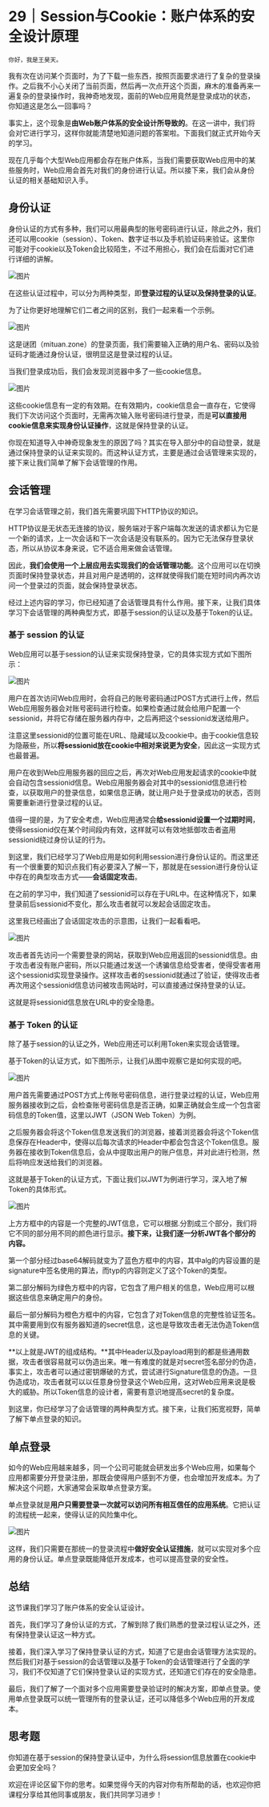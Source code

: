 # 29｜Session与Cookie：账户体系的安全设计原理

    你好，我是王昊天。

我有次在访问某个页面时，为了下载一些东西，按照页面要求进行了复杂的登录操作。之后我不小心关闭了当前页面，然后再一次点开这个页面，麻木的准备再来一遍复杂的登录操作时，我神奇地发现，面前的Web应用竟然是登录成功的状态，你知道这是怎么一回事吗？

事实上，这个现象是**由Web账户体系的安全设计所导致的**。在这一讲中，我们将会对它进行学习，这样你就能清楚地知道问题的答案啦。下面我们就正式开始今天的学习。

现在几乎每个大型Web应用都会存在账户体系，当我们需要获取Web应用中的某些服务时，Web应用会首先对我们的身份进行认证。所以接下来，我们会从身份认证的相关基础知识入手。

## 身份认证

身份认证的方式有多种，我们可以用最典型的账号密码进行认证，除此之外，我们还可以用cookie（session）、Token、数字证书以及手机验证码来验证。这里你可能对于cookie以及Token会比较陌生，不过不用担心，我们会在后面对它们进行详细的讲解。

![图片](https://static001.geekbang.org/resource/image/23/32/2335013cf74e33de8a633f9e19ed9432.jpg?wh=1530x562)

在这些认证过程中，可以分为两种类型，即**登录过程的认证以及保持登录的认证**。

为了让你更好地理解它们二者之间的区别，我们一起来看一个示例。

![图片](https://static001.geekbang.org/resource/image/36/57/3687aa08f5f4b0d079a5c65101e45757.png?wh=1514x1558)

这是谜团（mituan.zone）的登录页面，我们需要输入正确的用户名、密码以及验证码才能通过身份认证，很明显这是登录过程的认证。

当我们登录成功后，我们会发现浏览器中多了一些cookie信息。

![图片](https://static001.geekbang.org/resource/image/65/bd/65a34fa6b6ec03cf8da34a5027f4bebd.png?wh=1920x1339)

这些cookie信息有一定的有效期。在有效期内，cookie信息会一直存在，它使得我们下次访问这个页面时，无需再次输入账号密码进行登录，而是**可以直接用cookie信息来实现身份认证操作**，这就是保持登录的认证。

你现在知道导入中神奇现象发生的原因了吗？其实在导入部分中的自动登录，就是通过保持登录的认证来实现的。而这种认证方式，主要是通过会话管理来实现的，接下来让我们简单了解下会话管理的作用。

## 会话管理

在学习会话管理之前，我们首先需要巩固下HTTP协议的知识。

HTTP协议是无状态无连接的协议，服务端对于客户端每次发送的请求都认为它是一个新的请求，上一次会话和下一次会话是没有联系的。因为它无法保存登录状态，所以从协议本身来说，它不适合用来做会话管理。

因此，**我们会使用一个上层应用去实现我们的会话管理功能**。这个应用可以在切换页面时保持登录状态，并且对用户是透明的，这样就使得我们能在短时间内再次访问一个登录过的页面，就会保持登录状态。

经过上述内容的学习，你已经知道了会话管理具有什么作用。接下来，让我们具体学习下会话管理的两种典型方式，即基于session的认证以及基于Token的认证。

### 基于 session 的认证

Web应用可以基于session的认证来实现保持登录，它的具体实现方式如下图所示：

![图片](https://static001.geekbang.org/resource/image/ee/39/ee235b45ccaa03df9d199b16372d9739.jpg?wh=1373x827)

用户在首次访问Web应用时，会将自己的账号密码通过POST方式进行上传，然后Web应用服务器会对账号密码进行检查。如果检查通过就会给用户配置一个sessionid，并将它存储在服务器内存中，之后再把这个sessionid发送给用户。

注意这里sessionid的位置可能在URL、隐藏域以及cookie中。由于cookie信息较为隐蔽些，所以**将sessionid放在cookie中相对来说更为安全**，因此这一实现方式也最普遍。

用户在收到Web应用服务器的回应之后，再次对Web应用发起请求的cookie中就会自动包含sessionid信息。Web应用服务器会对其中的sessionid信息进行检查，以获取用户的登录信息，如果信息正确，就让用户处于登录成功的状态，否则需要重新进行登录过程的认证。

值得一提的是，为了安全考虑，Web应用通常会**给sessionid设置一个过期时间**，使得sessionid仅在某个时间段内有效，这样就可以有效地抵御攻击者盗用sessionid绕过身份认证的行为。

到这里，我们已经学习了Web应用是如何利用session进行身份认证的。而这里还有一个很重要的知识点我们有必要深入了解一下，那就是在session进行身份认证中存在的典型攻击方式——**会话固定攻击**。

在之前的学习中，我们知道了sessionid可以存在于URL中。在这种情况下，如果登录前后sessionid不变化，那么攻击者就可以发起会话固定攻击。

这里我已经画出了会话固定攻击的示意图，让我们一起看看吧。

![图片](https://static001.geekbang.org/resource/image/3a/17/3a3a745cbbf606f45b3a3a257a7c8417.jpg?wh=989x579)

攻击者首先访问一个需要登录的网站，获取到Web应用返回的sessionid信息。由于攻击者没有账户密码，所以只能通过发送一个诱骗信息给受害者，使得受害者用这个sessionid实现登录操作。这样攻击者的sessionid就通过了验证，使得攻击者再次用这个sessionid信息访问被攻击网站时，可以直接通过保持登录的认证。

这就是将sessionid信息放在URL中的安全隐患。

### 基于 Token 的认证

除了基于session的认证之外，Web应用还可以利用Token来实现会话管理。

基于Token的认证方式，如下图所示，让我们从图中观察它是如何实现的吧。

![图片](https://static001.geekbang.org/resource/image/e3/1c/e33ae83a0b7ce74f0e9f492e9d10df1c.jpg?wh=1333x790)

用户首先需要通过POST方式上传账号密码信息，进行登录过程的认证，Web应用服务器接收到之后，会检查账号密码信息是否正确，如果正确就会生成一个包含密码信息的Token值，这里以JWT（JSON Web Token）为例。

之后服务器会将这个Token信息发送我们的浏览器，接着浏览器会将这个Token信息保存在Header中，使得以后每次请求的Header中都会包含这个Token信息。服务器在接收到Token信息后，会从中提取出用户的账户信息，并对此进行检测，然后将响应发送给我们的浏览器。

这就是基于Token的认证方式，下面让我们以JWT为例进行学习，深入地了解Token的具体形式。

![图片](https://static001.geekbang.org/resource/image/3f/04/3fe009b99457992b08174b7290136f04.jpg?wh=1352x589)

上方方框中的内容是一个完整的JWT信息，它可以根据.分割成三个部分，我们将它不同的部分用不同的颜色进行显示。**接下来，让我们逐一分析JWT各个部分的内容。**

第一个部分经过base64解码就变为了蓝色方框中的内容，其中alg的内容设置的是signature中签名使用的算法，而typ的内容则定义了这个Token的类型。

第二部分解码为绿色方框中的内容，它包含了用户相关的信息，Web应用可以根据这些信息来确定用户的身份。

最后一部分解码为橙色方框中的内容，它包含了对Token信息的完整性验证签名。其中需要用到仅有服务器知道的secret信息，这也是导致攻击者无法伪造Token信息的关键。

**以上就是JWT的组成结构。**其中Header以及payload用到的都是些通用数据，攻击者很容易就可以伪造出来。唯一有难度的就是对secret签名部分的伪造，事实上，攻击者可以通过密钥爆破的方式，尝试进行Signature信息的伪造。一旦伪造成功，攻击者就可以以任意身份登录这个Web应用，这对Web应用来说是极大的威胁。所以Token信息的设计者，需要有意识地提高secret的复杂度。

到这里，你已经学习了会话管理的两种典型方式。接下来，让我们拓宽视野，简单了解下单点登录的知识。

## 单点登录

如今的Web应用越来越多，同一个公司可能就会研发出多个Web应用，如果每个应用都需要分开登录注册，那既会使得用户感到不方便，也会增加开发成本。为了解决这个问题，大家通常会采取单点登录方案。

单点登录就是**用户只需要登录一次就可以访问所有相互信任的应用系统**。它把认证的流程统一起来，使得认证的风险集中化。

![图片](https://static001.geekbang.org/resource/image/8e/30/8e6050a4ffa8942cde1005d44eafb030.jpg?wh=1021x713)

这样，我们只需要在那统一的登录流程中**做好安全认证措施**，就可以实现对多个应用的身份认证。单点登录既能降低开发成本，也可以提高登录的安全性。

## 总结

这节课我们学习了账户体系的安全认证设计。

首先，我们学习了身份认证的方式，了解到除了我们熟悉的登录过程认证之外，还有保持登录认证这一种方式。

接着，我们深入学习了保持登录认证的方式，知道了它是由会话管理方法实现的。然后我们对基于session的会话管理以及基于Token的会话管理进行了全面的学习，我们不仅知道了它们保持登录认证的实现方式，还知道它们存在的安全隐患。

最后，我们了解了一个面对多个应用需要登录验证时的解决方案，即单点登录。使用单点登录既可以统一管理所有的登录认证，还可以降低多个Web应用的开发成本。

## 思考题

你知道在基于session的保持登录认证中，为什么将session信息放置在cookie中会更加安全吗？

欢迎在评论区留下你的思考。如果觉得今天的内容对你有所帮助的话，也欢迎你把课程分享给其他同事或朋友，我们共同学习进步！
    